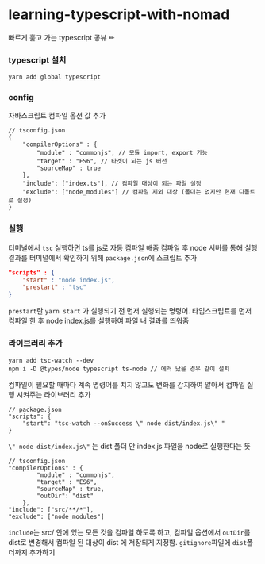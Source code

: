 # learning-typescript-with-nomad
빠르게 훑고 가는 typescript 공뷰 ✏


### typescript 설치
```cmd
yarn add global typescript
```

### config

자바스크립트 컴파일 옵션 값 추가
```
// tsconfig.json
{
    "compilerOptions" : {
        "module" : "commonjs", // 모듈 import, export 가능
        "target" : "ES6", // 타겟이 되는 js 버전
        "sourceMap" : true 
    },
    "include": ["index.ts"], // 컴파일 대상이 되는 파일 설정
    "exclude": ["node_modules"] // 컴파일 제외 대상 (폴더는 없지만 현재 디폴트로 설정)
}
```

### 실행

터미널에서 `tsc` 실행하면 ts를 js로 자동 컴파일 해줌
컴파일 후 node 서버를 통해 실행 결과를 터미널에서 확인하기 위해 
`package.json`에 스크립트 추가

```json
"scripts" : {
    "start" : "node index.js",
    "prestart" : "tsc"
}
```

`prestart`란 `yarn start` 가 실행되기 전 먼저 실행되는 명령어. 타입스크립트를 먼저 컴파일 한 후 node index.js를 실행하여 파일 내 결과를 띄워줌

### 라이브러리 추가

```
yarn add tsc-watch --dev
npm i -D @types/node typescript ts-node // 에러 났을 경우 같이 설치
```
컴파일이 필요할 때마다 계속 명령어를 치지 않고도 변화를 감지하여 알아서 컴파일 실행 시켜주는 라이브러리 추가

```
// package.json
"scripts": {
    "start": "tsc-watch --onSuccess \" node dist/index.js\" "
}
```
`\" node dist/index.js\"` 는 dist 폴더 안 index.js 파일을 node로 실행한다는 뜻

```
// tsconfig.json
"compilerOptions" : {
        "module" : "commonjs",
        "target" : "ES6",
        "sourceMap" : true,
        "outDir": "dist"
    },
"include": ["src/**/*"],
"exclude": ["node_modules"]
```
`include`는 src/ 안에 있는 모든 것을 컴파일 하도록 하고,
컴파일 옵션에서 `outDir`를 dist로 변경해서 컴파일 된 대상이 dist 에 저장되게 지정함.
`gitignore`파일에 `dist`폴더까지 추가하기


